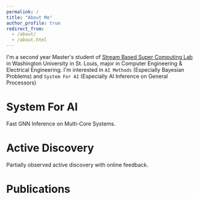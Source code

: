 ```yaml
---
permalink: /
title: "About Me"
author_profile: true
redirect_from: 
  - /about/
  - /about.html
---
```


I'm a second year Master's student of 
[Stream Based Super Computing Lab](https://sbs.wustl.edu) 
in Washington University in St. Louis, major in Computer Engineering & Electrical Engineering. I'm interested in `AI Methods` (Especially Bayesian Problems) and `System For AI` (Especially AI Inference on General Processors)


System For AI
======
Fast GNN Inference on Multi-Core Systems.



Active Discovery
======
Partially observed active discovery with online feedback.



Publications
======

